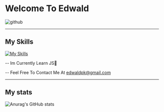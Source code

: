 

# Welcome To Edwald
                                                        
![github](https://user-images.githubusercontent.com/91954979/170943151-97327f8d-ba73-47ac-92d1-fc6fb38d8ea7.svg)

--------

## My Skills

[![My Skills](https://skills.thijs.gg/icons?i=js,css,html)](https://skills.thijs.gg) 

-- Im Currently Learn JS🎉

-- Feel Free To Contact Me At edwaldpk@gmail.com

--------

## My stats

![Anurag's GitHub stats](https://github-readme-stats.vercel.app/api?username=edwaldkeeley&show_icons=true&theme=radical)



